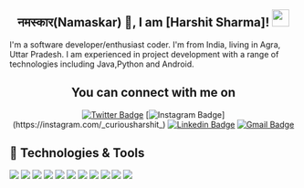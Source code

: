 
<div align="center">
<h2>  नमस्कार(Namaskar) 🙏, I am [Harshit Sharma]! <img src="https://github.com/Harshit/Harshit/blob/master/gifs/Hi.gif" width="30"></h2>
</div>

I'm a software developer/enthusiast coder. I'm from India, living in Agra, Uttar Pradesh. I am experienced in project development with a range of technologies including Java,Python and Android.

<div align="center">
<h2>  You can connect with me on</h2>

[![Twitter Badge](https://img.shields.io/badge/-@harshit-1ca0f1?style=flat-square&labelColor=1ca0f1&logo=twitter&logoColor=white&link=https://twitter.com/curiousharshitt)](https://twitter.com/curiousharshitt) [![Instagram Badge](https://img.shields.io/badge/-@harshit-F44747?style=flat-square&labelColor=F44747&logo=instagram&logoColor=white&link=https://instagram.com/_curiousharshit_)](https://instagram.com/_curiousharshit_) [![Linkedin Badge](https://img.shields.io/badge/-harshitsharma-blue?style=flat-square&logo=Linkedin&logoColor=white&link=www.linkedin.com/in/harshit-sharma-b40238214)](www.linkedin.com/in/harshit-sharma-b40238214)
[![Gmail Badge](https://img.shields.io/badge/-harshittech456@gmail.com-c14438?style=flat-square&logo=Gmail&logoColor=white&link=mailto:harshittech456@gmail.com)](mailto:harshittech456@gmail.com)
</div>
<div>
<h2>  🔧 Technologies & Tools</h2>
</div>

![](https://img.shields.io/badge/OS-Linux-informational?style=flat&logo=linux&logoColor=white&color=2bbc8a)
![](https://img.shields.io/badge/Editor-IntelliJ_IDEA-informational?style=flat&logo=intellij-idea&logoColor=white&color=2bbc8a)
![](https://img.shields.io/badge/Editor-VS_CODE-informational?style=flat&logo=intellij-idea&logoColor=white&color=2bbc8a)
![](https://img.shields.io/badge/Code-Python-informational?style=flat&logo=python&logoColor=white&color=2bbc8a)
![](https://img.shields.io/badge/Code-JavaScript-informational?style=flat&logo=javascript&logoColor=white&color=2bbc8a)
![](https://img.shields.io/badge/Code-Golang-informational?style=flat&logo=go&logoColor=white&color=2bbc8a)
![](https://img.shields.io/badge/Code-C-informational?style=flat&logo=cmake&logoColor=white&color=2bbc8a)
![](https://img.shields.io/badge/Code-C++-informational?style=flat&logo=vue.js&logoColor=white&color=2bbc8a)
![](https://img.shields.io/badge/Code-R-informational?style=flat&logo=gnu-bash&logoColor=white&color=2bbc8a)
![](https://img.shields.io/badge/Tools-MySQL-informational?style=flat&logo=postgresql&logoColor=white&color=2bbc8a)
![](https://img.shields.io/badge/Tools-ServiceNowPlatform-informational?style=flat&logo=docker&logoColor=white&color=2bbc8a)


